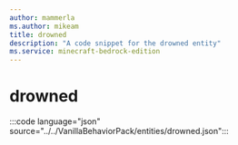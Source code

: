 ```yaml
---
author: mammerla
ms.author: mikeam
title: drowned
description: "A code snippet for the drowned entity"
ms.service: minecraft-bedrock-edition
---
```


# drowned

:::code language="json" source="../../VanillaBehaviorPack/entities/drowned.json":::
